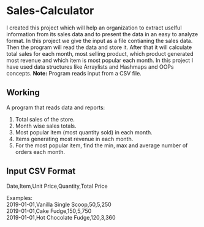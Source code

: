 # Sales-Calculator #
I created this project which will help an organization to extract uselful information from its sales data and to present the data in an easy to analyze format.
In this project we give the input as a file contianing the sales data. Then the program will read the data and store it.
After that it will calculate total sales for each month, most selling product, which product generated most revenue and which item is most popular each month.
In this project I have used data structures like Arraylists and Hashmaps and OOPs concepts.
**Note:** Program reads input from a CSV file.

## Working ##
A program that reads data and reports:

1. Total sales of the store.
2. Month wise sales totals.
3. Most popular item (most quantity sold) in each month.
4. Items generating most revenue in each month.
5. For the most popular item, find the min, max and average number of orders each month.

## Input CSV Format ##
Date,Item,Unit Price,Quantity,Total Price

Examples:<br>
2019-01-01,Vanilla Single Scoop,50,5,250<br> 
2019-01-01,Cake Fudge,150,5,750<br>
2019-01-01,Hot Chocolate Fudge,120,3,360<br>

